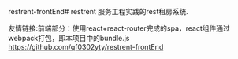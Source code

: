 restrent-frontEnd# restrent
服务工程实践的rest租房系统.

友情链接:前端部分：使用react+react-router完成的spa，react组件通过webpack打包，即本项目中的bundle.js  https://github.com/qf0302yty/restrent-frontEnd

